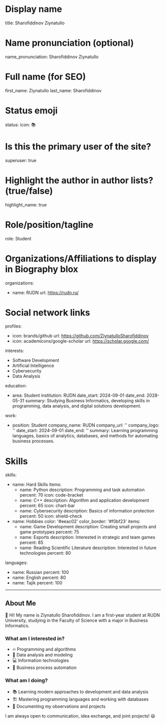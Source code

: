 # Display name
title: Sharofiddinov Ziynatullo

# Name pronunciation (optional)
name_pronunciation: Sharofiddinov Ziynatullo

# Full name (for SEO)
first_name: Ziynatullo
last_name: Sharofiddinov

# Status emoji
status:
  icon: 📚

# Is this the primary user of the site?
superuser: true

# Highlight the author in author lists? (true/false)
highlight_name: true

# Role/position/tagline
role: Student

# Organizations/Affiliations to display in Biography blox
organizations:
  - name: RUDN
    url: https://rudn.ru/

# Social network links
profiles:
  - icon: brands/github
    url: https://github.com/ZiynatulloSharofiddinov
  - icon: academicons/google-scholar
    url: https://scholar.google.com/

interests: 
  - Software Development
  - Artificial Intelligence
  - Cybersecurity
  - Data Analysis

education:
  - area: Student
    institution: RUDN
    date_start: 2024-09-01
    date_end: 2028-05-31
    summary: Studying Business Informatics, developing skills in programming, data analysis, and digital solutions development.

work:
  - position: Student
    company_name: RUDN
    company_url: ''
    company_logo: ''
    date_start: 2024-09-01
    date_end: ''
    summary: Learning programming languages, basics of analytics, databases, and methods for automating business processes.

# Skills
skills:
  - name: Hard Skills
    items:
      - name: Python
        description: Programming and task automation
        percent: 70
        icon: code-bracket
      - name: C++
        description: Algorithm and application development
        percent: 65
        icon: chart-bar
      - name: Cybersecurity
        description: Basics of information protection
        percent: 50
        icon: shield-check
  - name: Hobbies
    color: '#eeac02'
    color_border: '#f0bf23'
    items:
      - name: Game Development
        description: Creating small projects and game prototypes
        percent: 75
      - name: Esports
        description: Interested in strategic and team games
        percent: 85
      - name: Reading Scientific Literature
        description: Interested in future technologies
        percent: 80

languages:
  - name: Russian
    percent: 100
  - name: English
    percent: 80
  - name: Tajik
    percent: 100

---

## About Me  

👋 Hi! My name is Ziynatullo Sharofiddinov. I am a first-year student at RUDN University, studying in the Faculty of Science with a major in Business Informatics.  

### What am I interested in?  
- 🔥 Programming and algorithms  
- 🧠 Data analysis and modeling  
- 💻 Information technologies  
- 🚀 Business process automation  

### What am I doing?  
- 📚 Learning modern approaches to development and data analysis  
- 🏗 Mastering programming languages and working with databases  
- 📝 Documenting my observations and projects  

I am always open to communication, idea exchange, and joint projects! 😃

